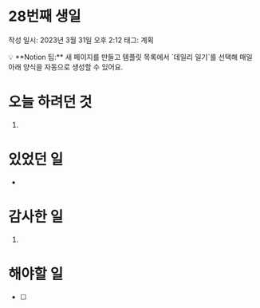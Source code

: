 # 28번째 생일

작성 일시: 2023년 3월 31일 오후 2:12
태그: 계획

<aside>
💡 **Notion 팁:** 새 페이지를 만들고 템플릿 목록에서 `데일리 일기`를 선택해 매일 아래 양식을 자동으로 생성할 수 있어요.

</aside>

# 오늘 하려던 것

1. 

# 있었던 일

- 

# 감사한 일

1. 

# 해야할 일

- [ ]